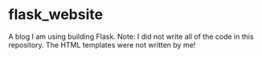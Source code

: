 # flask_website
A blog I am using building Flask. Note: I did not write all of the code in this repository. The HTML templates were not written by me! 
